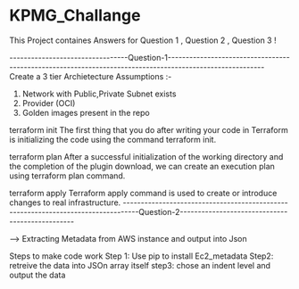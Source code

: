 # KPMG_Challange

This Project containes Answers for  Question 1 , Question 2 , Question 3 ! 

---------------------------------Question-1---------------------------------------------------------------------------------------------------------
Create a 3 tier Archietecture 
Assumptions :- 
1.  Network with Public,Private Subnet exists 
2.  Provider (OCI)
3.  Golden images present in the repo 


terraform init
The first thing that you do after writing your code in Terraform is initializing the code using the command terraform init.

terraform plan
After a successful initialization of the working directory and the completion of the plugin download, we can create an execution plan using terraform plan command.

terraform apply
Terraform apply command is used to create or introduce changes to real infrastructure.
----------------------------------------------------------------------------------Question-2------------------------------------------------

--> Extracting Metadata from AWS instance and output into Json 

Steps to make code work 
Step 1: Use pip to install Ec2_metadata
Step2: retreive the data into JSOn array itself 
step3: chose an indent level and output the data 


